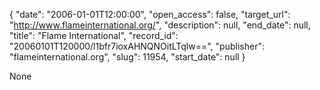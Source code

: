{
  "date": "2006-01-01T12:00:00", 
  "open_access": false, 
  "target_url": "http://www.flameinternational.org/", 
  "description": null, 
  "end_date": null, 
  "title": "Flame International", 
  "record_id": "20060101T120000/l1bfr7ioxAHNQNOitLTqlw==", 
  "publisher": "flameinternational.org", 
  "slug": 11954, 
  "start_date": null
}

None
